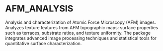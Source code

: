 # AFM_ANALYSIS
Analysis and characterization of Atomic Force Microscopy (AFM) images. Analyzes texture features from AFM topographic maps: surface properties such as terraces, substrate ratios, and texture uniformity. The package integrates advanced image processing techniques and statistical tools for quantitative surface characterization.

